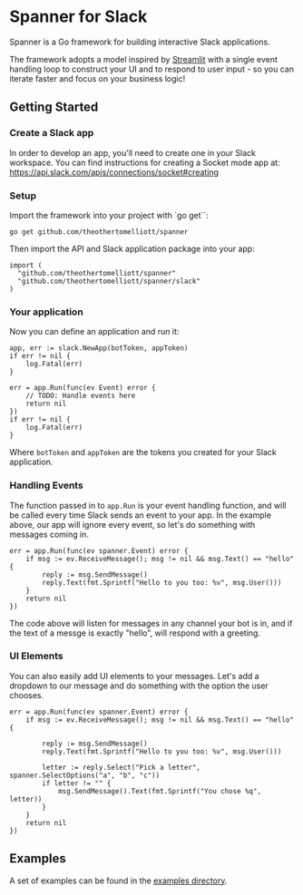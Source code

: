 # Spanner for Slack

Spanner is a Go framework for building interactive Slack applications.

The framework adopts a model inspired by [Streamlit](https://streamlit.io/) with a single event handling loop to construct your UI and to respond to user input - so you can iterate faster and focus on your business logic!

## Getting Started

### Create a Slack app

In order to develop an app, you'll need to create one in your Slack workspace. You can find instructions
for creating a Socket mode app at: https://api.slack.com/apis/connections/socket#creating

### Setup

Import the framework into your project with `go get``:

    go get github.com/theothertomelliott/spanner

Then import the API and Slack application package into your app:

```
import (
  "github.com/theothertomelliott/spanner"
  "github.com/theothertomelliott/spanner/slack"
)
```

### Your application

Now you can define an application and run it:

```
app, err := slack.NewApp(botToken, appToken)
if err != nil {
    log.Fatal(err)
}

err = app.Run(func(ev Event) error {
    // TODO: Handle events here
    return nil
})
if err != nil {
    log.Fatal(err)
}
```

Where `botToken` and `appToken` are the tokens you created for your Slack application.

### Handling Events

The function passed in to `app.Run` is your event handling function, and will be called every time Slack
sends an event to your app. In the example above, our app will ignore every event, so let's do something
with messages coming in.

```
err = app.Run(func(ev spanner.Event) error {
    if msg := ev.ReceiveMessage(); msg != nil && msg.Text() == "hello" {
        reply := msg.SendMessage()
        reply.Text(fmt.Sprintf("Hello to you too: %v", msg.User()))
    }
    return nil
})
```

The code above will listen for messages in any channel your bot is in, and if the text of a messge is
exactly "hello", will respond with a greeting.

### UI Elements

You can also easily add UI elements to your messages. Let's add a dropdown to our message and do something
with the option the user chooses.

```
err = app.Run(func(ev spanner.Event) error {
    if msg := ev.ReceiveMessage(); msg != nil && msg.Text() == "hello" {

        reply := msg.SendMessage()
        reply.Text(fmt.Sprintf("Hello to you too: %v", msg.User()))

		letter := reply.Select("Pick a letter", spanner.SelectOptions("a", "b", "c"))
        if letter != "" {
            msg.SendMessage().Text(fmt.Sprintf("You chose %q", letter))
        }
    }
    return nil
})
```

## Examples

A set of examples can be found in the [examples directory](./examples).
